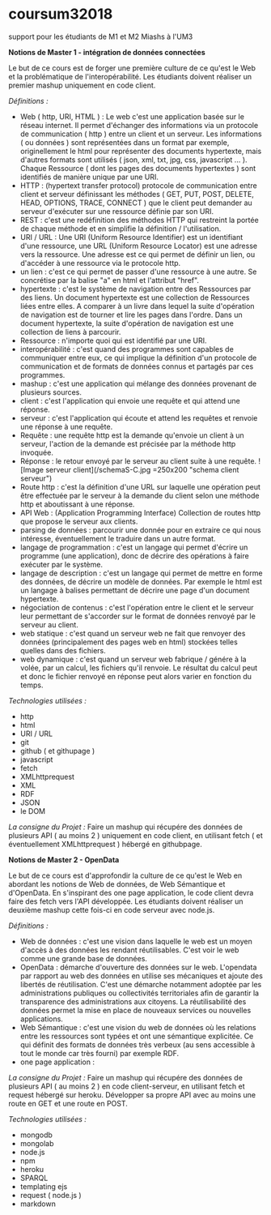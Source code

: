 # coursum32018
support pour les étudiants de M1 et M2 Miashs à l'UM3 

**Notions de Master 1 - intégration de données connectées**

Le but de ce cours est de forger une première culture de ce qu'est le Web et la problématique de l'interopérabilité.
Les étudiants doivent réaliser un premier mashup uniquement en code client.

_Définitions :_

* Web ( http, URI, HTML ) : Le web c'est une application basée sur le réseau internet. Il permet d'échanger des informations via un protocole de communication ( http ) entre un client et un serveur. Les informations ( ou données ) sont représentées dans un format par exemple, originellement le html pour représenter des documents hypertexte, mais d'autres formats sont utilisés ( json, xml, txt, jpg, css, javascript ... ). Chaque Ressource ( dont les pages des documents hypertextes ) sont identifiés de manière unique par une URI.
* HTTP : (hypertext transfer protocol) protocole de communication entre client et serveur définissant les méthodes ( GET, PUT, POST, DELETE, HEAD, OPTIONS, TRACE, CONNECT ) que le client peut demander au serveur d'exécuter sur une ressource définie par son URI.  
* REST : c'est une redéfinition des méthodes HTTP qui restreint la portée de chaque méthode et en simplifie la définition / l'utilisation.
* URI / URL : Une URI (Uniform Resource Identifier) est un identifiant d'une ressource, une URL (Uniform Resource Locator) est une adresse vers la ressource. Une adresse est ce qui permet de définir un lien, ou d'accéder à une ressource via le protocole http. 
* un lien : c'est ce qui permet de passer d'une ressource à une autre. Se concrétise par la balise "a" en html et l'attribut "href".
* hypertexte : c'est le système de navigation entre des Ressources par des liens. Un document hypertexte est une collection de Ressources liées entre elles. A comparer à un livre dans lequel la suite d'opération de navigation est de tourner et lire les pages dans l'ordre. Dans un document hypertexte, la suite d'opération de navigation est une collection de liens à parcourir. 
* Ressource : n'importe quoi qui est identifié par une URI.
* interopérabilité : c'est quand des programmes sont capables de communiquer entre eux, ce qui implique la définition d'un protocole de communication et de formats de données connus et partagés par ces programmes.
* mashup : c'est une application qui mélange des données provenant de plusieurs sources.
* client : c'est l'application qui envoie une requête et qui attend une réponse.
* serveur : c'est l'application qui écoute et attend les requêtes et renvoie une réponse à une requête.
* Requête : une requête http est la demande qu'envoie un client à un serveur, l'action de la demande est précisée par la méthode http invoquée.
* Réponse : le retour envoyé par le serveur au client suite à une requête.
![Image serveur client](/schemaS-C.jpg =250x200 "schema client serveur")
* Route http : c'est la définition d'une URL sur laquelle une opération peut être effectuée par le serveur à la demande du client selon une méthode http et aboutissant à une réponse.
* API Web : (Application Programming Interface) Collection de routes http que propose le serveur aux clients. 
* parsing de données : parcourir une donnée pour en extraire ce qui nous intéresse, éventuellement le traduire dans un autre format.
* langage de programmation : c'est un langage qui permet d'écrire un programme (une application), donc de décrire des opérations à faire exécuter par le système.
* langage de description : c'est un langage qui permet de mettre en forme des données, de décrire un modèle de données. Par exemple le html est un langage à balises permettant de décrire une page d'un document hypertexte.
* négociation de contenus : c'est l'opération entre le client et le serveur leur permettant de s'accorder sur le format de données renvoyé par le serveur au client.
* web statique : c'est quand un serveur web ne fait que renvoyer des données (principalement des pages web en html) stockées telles quelles dans des fichiers. 
* web dynamique : c'est quand un serveur web fabrique / génére à la volée, par un calcul, les fichiers qu'il renvoie. Le résultat du calcul peut et donc le fichier renvoyé en réponse peut alors varier en fonction du temps. 

_Technologies utilisées :_

* http
* html
* URI / URL
* git
* github ( et githupage )
* javascript
* fetch
* XMLhttprequest
* XML
* RDF
* JSON
* le DOM

_La consigne du Projet :_
Faire un mashup qui récupére des données de plusieurs API ( au moins 2 ) uniquement en code client, en utilisant fetch ( et éventuellement XMLhttprequest ) hébergé en githubpage.

**Notions de Master 2 - OpenData**

Le but de ce cours est d'approfondir la culture de ce qu'est le Web en abordant les notions de Web de données, de Web Sémantique et d'OpenData. En s'inspirant des one page application, le code client devra faire des fetch vers l'API développée.
Les étudiants doivent réaliser un deuxième mashup cette fois-ci en code serveur avec node.js.

_Définitions :_

* Web de données : c'est une vision dans laquelle le web est un moyen d'accès à des données les rendant réutilisables. C'est voir le web comme une grande base de données.
* OpenData : démarche d'ouverture des données sur le web. L'opendata par rapport au web des données en utilise ses mécaniques et ajoute des libertés de réutilisation. C'est une démarche notamment adoptée par les administrations publiques ou collectivités territoriales afin de garantir la transparence des administrations aux citoyens. La réutilisabilité des données permet la mise en place de nouveaux services ou nouvelles applications.
* Web Sémantique : c'est une vision du web de données où les relations entre les ressources sont typées et ont une sémantique explicitée. Ce qui définit des formats de données très verbeux (au sens accessible à tout le monde car très fourni) par exemple RDF. 
* one page application : 

_La consigne du Projet :_
Faire un mashup qui récupére des données de plusieurs API ( au moins 2 ) en code client-serveur, en utilisant fetch et request hébergé sur heroku.
Développer sa propre API avec au moins une route en GET et une route en POST.

_Technologies utilisées :_

* mongodb
* mongolab
* node.js
* npm
* heroku
* SPARQL
* templating ejs
* request ( node.js )
* markdown
